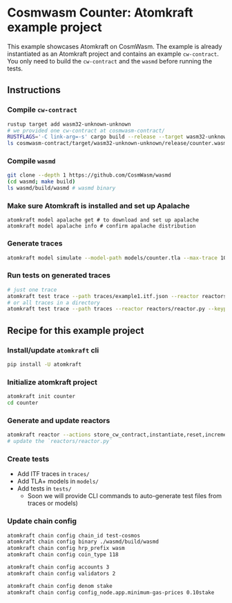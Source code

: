 # Cosmwasm Counter: Atomkraft example project

This example showcases Atomkraft on CosmWasm. The example is already instantiated as an Atomkraft project and contains an example `cw-contract`. You only need to build the `cw-contract` and the `wasmd` before running the tests.

## Instructions

### Compile `cw-contract`

```sh
rustup target add wasm32-unknown-unknown
# we provided one cw-contract at cosmwasm-contract/
RUSTFLAGS='-C link-arg=-s' cargo build --release --target wasm32-unknown-unknown --manifest-path cosmwasm-contract/Cargo.toml
ls cosmwasm-contract/target/wasm32-unknown-unknown/release/counter.wasm # wasm binary
```

### Compile `wasmd`

```sh
git clone --depth 1 https://github.com/CosmWasm/wasmd
(cd wasmd; make build)
ls wasmd/build/wasmd # wasmd binary
```

### Make sure Atomkraft is installed and set up Apalache

```
atomkraft model apalache get # to download and set up apalache
atomkraft model apalache info # confirm apalache distribution
```

### Generate traces

```sh
atomkraft model simulate --model-path models/counter.tla --max-trace 10 --length 10 --traces-dir traces --view=View
```

### Run tests on generated traces

```sh
# just one trace
atomkraft test trace --path traces/example1.itf.json --reactor reactors/reactor.py --keypath last_msg.tag
# or all traces in a directory
atomkraft test trace --path traces --reactor reactors/reactor.py --keypath last_msg.tag
```

## Recipe for this example project

### Install/update `atomkraft` cli

```sh
pip install -U atomkraft
```

### Initialize atomkraft project

```sh
atomkraft init counter
cd counter
```

### Generate and update reactors

```sh
atomkraft reactor --actions store_cw_contract,instantiate,reset,increment,get_count --variables count,last_msg
# update the `reactors/reactor.py`
```

### Create tests

- Add ITF traces in `traces/`
- Add TLA+ models in `models/`
- Add tests in `tests/`
  - Soon we will provide CLI commands to auto-generate test files from traces or models)

### Update chain config

```sh
atomkraft chain config chain_id test-cosmos
atomkraft chain config binary ./wasmd/build/wasmd
atomkraft chain config hrp_prefix wasm
atomkraft chain config coin_type 118

atomkraft chain config accounts 3
atomkraft chain config validators 2

atomkraft chain config denom stake
atomkraft chain config config_node.app.minimum-gas-prices 0.10stake
```

